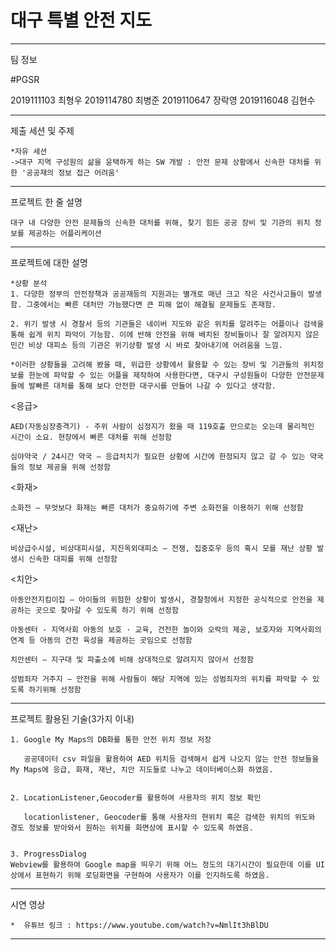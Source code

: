 # 대구 특별 안전 지도

	
 ----------------------------------------------------------------------------------------------------------------------

팀 정보

  #PGSR
  	
  2019111103 최형우
  2019114780 최병준
  2019110647 장락영
  2019116048 김현수


----------------------------------------------------------------------------------------------------------------------

제출 세션 및 주제

	*자유 세션
	->대구 지역 구성원의 삶을 윤택하게 하는 SW 개발 : 안전 문제 상황에서 신속한 대처를 위한 '공공재의 정보 접근 어려움'

----------------------------------------------------------------------------------------------------------------------


프로젝트 한 줄 설명

	대구 내 다양한 안전 문제들의 신속한 대처를 위해, 찾기 힘든 공공 장비 및 기관의 위치 정보를 제공하는 어플리케이션 

----------------------------------------------------------------------------------------------------------------------


프로젝트에 대한 설명



	
	*상황 분석
	1. 다양한 정부의 안전정책과 공공재등의 지원과는 별개로 매년 크고 작은 사건사고들이 발생함. 그중에서는 빠른 대처만 가능했다면 큰 피해 없이 해결될 문제들도 존재함.

	2. 위기 발생 시 경찰서 등의 기관들은 네이버 지도와 같은 위치를 알려주는 어플이나 검색을 통해 쉽게 위치 파악이 가능함. 이에 반해 안전을 위해 배치된 장비들이나 잘 알려지지 않은 민간 비상 대피소 등의 기관은 위기상황 발생 시 바로 찾아내기에 어려움을 느낌.

	*이러한 상황들을 고려해 봤을 때, 위급한 상황에서 활용할 수 있는 장비 및 기관들의 위치정보를 한눈에 파악할 수 있는 어플을 제작하여 사용한다면, 대구시 구성원들이 다양한 안전문제들에 발빠른 대처를 통해 보다 안전한 대구시를 만들어 나갈 수 있다고 생각함.
	
	
	


<응급>

	AED(자동심장충격기) - 주위 사람이 심정지가 왔을 때 119호출 만으로는 오는데 물리적인 시간이 소요. 현장에서 빠른 대처를 위해 선정함 
	
	심야약국 / 24시간 약국 – 응급처치가 필요한 상황에 시간에 한정되지 않고 갈 수 있는 약국들의 정보 제공을 위해 선정함


<화재>

	소화전 – 무엇보다 화재는 빠른 대처가 중요하기에 주변 소화전을 이용하기 위해 선정함


<재난>

	비상급수시설, 비상대피시설, 지진옥외대피소 – 전쟁, 집중호우 등의 혹시 모를 재난 상황 발생시 신속한 대피를 위해 선정함


<치안>

	아동안전지킴이집 – 아이들의 위험한 상황이 발생시, 경찰청에서 지정한 공식적으로 안전을 제공하는 곳으로 찾아갈 수 있도록 하기 위해 선정함
	
	아동센터 - 지역사회 아동의 보호 · 교육, 건전한 놀이와 오락의 제공, 보호자와 지역사회의 연계 등 아동의 건전 육성을 제공하는 곳임으로 선정함 
	
	치안센터 – 지구대 및 파출소에 비해 상대적으로 알려지지 않아서 선정함 
	
	성범죄자 거주지 – 안전을 위해 사람들이 해당 지역에 있는 성범죄자의 위치를 파악할 수 있도록 하기위해 선정함

----------------------------------------------------------------------------------------------------------------------


프로젝트 활용된 기술(3가지 이내)

	1. Google My Maps의 DB화를 통한 안전 위치 정보 저장 
	   
	   공공데이터 csv 파일을 활용하여 AED 위치등 검색해서 쉽게 나오지 않는 안전 정보들을 My Maps에 응급, 화재, 재난, 치안 지도들로 나누고 데이터베이스화 하였음.
	
	
	2. LocationListener,Geocoder를 활용하여 사용자의 위치 정보 확인 
	   
	   locationlistener, Geocoder를 통해 사용자의 현위치 혹은 검색한 위치의 위도와 경도 정보를 받아와서 원하는 위치를 화면상에 표시할 수 있도록 하였음.
	
	
	3. ProgressDialog
	Webview를 활용하여 Google map을 띄우기 위해 어느 정도의 대기시간이 필요한데 이를 UI상에서 표현하기 위해 로딩화면을 구현하여 사용자가 이를 인지하도록 하였음.
	
	
----------------------------------------------------------------------------------------------------------------------



시연 영상

	*  유튜브 링크 : https://www.youtube.com/watch?v=NmlIt3hBlDU


----------------------------------------------------------------------------------------------------------------------
	


